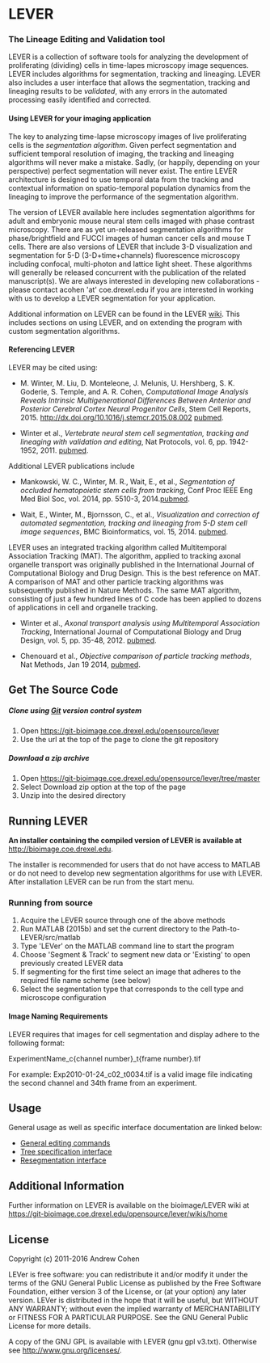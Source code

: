 # **LEVER**
### The Lineage Editing and Validation tool

LEVER is a collection of software tools for analyzing the development of proliferating (dividing) cells in time-lapes microscopy image sequences. LEVER includes algorithms for segmentation, tracking and lineaging. LEVER also includes a user interface that allows the segmentation, tracking and lineaging results to be *validated*, with any errors in the automated processing easily identified and corrected. 

#### Using LEVER for your imaging application

The key to analyzing time-lapse microscopy images of live proliferating cells is the *segmentation algorithm*. Given perfect segmentation and sufficient temporal resolution of imaging, the tracking and lineaging algorithms will never make a mistake. Sadly, (or happily, depending on your perspective) perfect segmentation will never exist. The entire LEVER architecture is designed to use temporal data from the tracking and contextual information on spatio-temporal population dynamics from the lineaging to improve the performance of the segmentation algorithm. 

The version of LEVER available here includes segmentation algorithms for adult and embryonic mouse neural stem cells imaged with phase contrast microscopy. There are as yet un-released segmentation algorithms for phase/brightfield and FUCCI images of human cancer cells and mouse T cells. There are also versions of LEVER that include 3-D visualization and segmentation for 5-D (3-D+time+channels) fluorescence microscopy including confocal, multi-photon and lattice light sheet. These algorithms will generally be released concurrent with the publication of the related manuscript(s). We are always interested in developing new collaborations - please contact acohen 'at' coe.drexel.edu if you are interested in working with us to develop a LEVER segmentation for your application.

Additional information on  LEVER can be found in the LEVER [wiki](https://git-bioimage.coe.drexel.edu/opensource/lever/wikis/home). This includes sections on using LEVER, and on extending the program with custom segmentation algorithms. 

#### Referencing LEVER
LEVER may be cited using:

* M. Winter, M. Liu, D. Monteleone, J. Melunis, U. Hershberg, S. K. Goderie, S. Temple, and A. R. Cohen, _Computational Image Analysis Reveals Intrinsic Multigenerational Differences Between Anterior and Posterior Cerebral Cortex Neural Progenitor Cells_, Stem Cell Reports, 2015. http://dx.doi.org/10.1016/j.stemcr.2015.08.002 [pubmed](http://www.ncbi.nlm.nih.gov/pubmed/26344906).

*  Winter et al., _Vertebrate neural stem cell segmentation, tracking and lineaging with validation and editing_, Nat Protocols, vol. 6, pp. 1942-1952, 2011. [pubmed](http://www.ncbi.nlm.nih.gov/pubmed/22094730).

 Additional LEVER publications include

* Mankowski, W. C., Winter, M. R., Wait, E., et al., _Segmentation of occluded hematopoietic stem cells from tracking_, Conf Proc IEEE Eng Med Biol Soc, vol. 2014, pp. 5510-3, 2014.[pubmed](http://www.ncbi.nlm.nih.gov/pubmed/25571242).

* Wait, E., Winter, M., Bjornsson, C., et al., _Visualization and correction of automated segmentation, tracking and lineaging from 5-D stem cell image sequences_, BMC Bioinformatics, vol. 15, 2014. [pubmed](http://www.ncbi.nlm.nih.gov/pubmed/25281197).

 LEVER uses an integrated tracking algorithm called Multitemporal Association Tracking (MAT). The algorithm, applied to tracking axonal organelle transport was originally published in the International Journal of Computational Biology and Drug Design. This is the best reference on MAT. A comparison of MAT and other particle tracking algorithms was subsequently published in Nature Methods. The same MAT algorithm, consisting of just a few hundred lines of C code has been applied to dozens of applications in cell and organelle tracking.

* Winter et al., _Axonal transport analysis using Multitemporal Association Tracking_, International Journal of Computational Biology and Drug Design, vol. 5, pp. 35-48, 2012. [pubmed](http://www.ncbi.nlm.nih.gov/pubmed/22436297).

* Chenouard et al., _Objective comparison of particle tracking methods_, Nat Methods, Jan 19 2014, [pubmed](http://www.ncbi.nlm.nih.gov/pubmed/24441936).

## Get The Source Code

##### Clone using [Git](https://git-scm.com) version control system
1. Open https://git-bioimage.coe.drexel.edu/opensource/lever
2. Use the url at the top of the page to clone the git repository

##### Download a zip archive
1. Open https://git-bioimage.coe.drexel.edu/opensource/lever/tree/master
2. Select Download zip option at the top of the page
3. Unzip into the desired directory

## Running LEVER
**An installer containing the compiled version of LEVER is available at** http://bioimage.coe.drexel.edu.

The installer is recommended for users that do not have access to MATLAB or do not need to develop new segmentation algorithms for use with LEVER. After installation LEVER can be run from the start menu.

### Running from source

1. Acquire the LEVER source through one of the above methods
2. Run MATLAB (2015b) and set the current directory to the Path-to-LEVER/src/matlab
3. Type 'LEVer' on the MATLAB command line to start the program
4. Choose 'Segment & Track' to segment new data or 'Existing' to open previously created LEVER data
5. If segmenting for the first time select an image that adheres to the required file name scheme (see below)
6. Select the segmentation type that corresponds to the cell type and microscope configuration

#### Image Naming Requirements
LEVER requires that images for cell segmentation and display adhere to the following format:

ExperimentName_c{channel number}_t{frame number}.tif

For example: Exp2010-01-24_c02_t0034.tif is a valid image file indicating the second channel and 34th frame from an experiment.

## Usage
General usage as well as specific interface documentation are linked below:
* [General editing commands](https://git-bioimage.coe.drexel.edu/opensource/lever/wikis/general-editing)
* [Tree specification interface](https://git-bioimage.coe.drexel.edu/opensource/lever/wikis/tree-editing)
* [Resegmentation interface](https://git-bioimage.coe.drexel.edu/opensource/lever/wikis/resegmentation-interface)

## Additional Information
Further information on LEVER is available on the bioimage/LEVER wiki at https://git-bioimage.coe.drexel.edu/opensource/lever/wikis/home

## License
Copyright (c) 2011-2016 Andrew Cohen

LEVer is free software: you can redistribute it and/or modify
it under the terms of the GNU General Public License as published by
the Free Software Foundation, either version 3 of the License, or
(at your option) any later version.
LEVer is distributed in the hope that it will be useful,
but WITHOUT ANY WARRANTY; without even the implied warranty of
MERCHANTABILITY or FITNESS FOR A PARTICULAR PURPOSE.  See the
GNU General Public License for more details.

A copy of the GNU GPL is available with LEVER (gnu gpl v3.txt). Otherwise see
<http://www.gnu.org/licenses/>.
